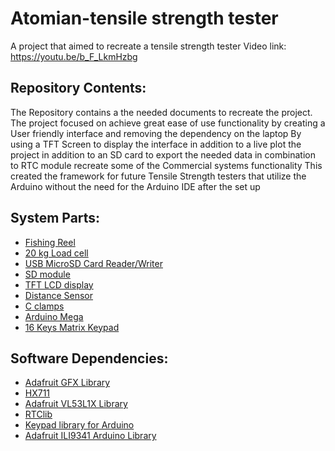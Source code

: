 # Atomian-tensile strength tester 
 A project that aimed to recreate a tensile strength tester
Video link: https://youtu.be/b_F_LkmHzbg
## Repository Contents:
The Repository contains a the needed documents to recreate the project.
The project focused on achieve great ease of use functionality by creating a User friendly interface and removing the dependency on the laptop
By using a TFT Screen to display the interface in addition to a live plot the project
in addition to an SD card to export the needed data in combination to RTC module recreate some of the Commercial systems functionality
This created the framework for future Tensile Strength testers that utilize the Arduino without the need for the Arduino IDE after the set up

## System Parts:
* [Fishing Reel](https://www.amazon.com/dp/B07HRM2SMN/ref=sspa_dk_detail_1?pd_rd_i=B07HRM2SMN&pd_rd_w=Z794D&pf_rd_p=0c758152-61cd-452f-97a6-17f070f654b8&pd_rd_wg=qhVo1&pf_rd_r=ET9T9YXN751AKYTTNJ10&pd_rd_r=4ab30905-da72-4d07-aa69-79e592e44452&s=sporting-goods&spLa=ZW5jcnlwdGVkUXVhbGlmaWVyPUExSzBTVE81TzZHQVE3JmVuY3J5cHRlZElkPUEwOTIwMTI2MUpVVTFCR1pMRTc0RiZlbmNyeXB0ZWRBZElkPUEwNjUyNzgwM1FEN0JKU1c2WENYRiZ3aWRnZXROYW1lPXNwX2RldGFpbCZhY3Rpb249Y2xpY2tSZWRpcmVjdCZkb05vdExvZ0NsaWNrPXRydWU&th=1)
* [20 kg Load cell ](https://www.amazon.com/Bolsen-Tech-Portable-Electronic-Weighing/dp/B07N5KTQ2L/ref=sr_1_7?keywords=weight%2Bsensor&qid=1647113985&sprefix=weight%2Bsens%2Caps%2C90&sr=8-7&th=1)
* [USB MicroSD Card Reader/Writer](https://www.adafruit.com/product/939)
* [SD module](https://www.amazon.com/dp/B07BJ2P6X6/ref=as_li_ss_tl?ie=UTF8&linkCode=sl1&tag=howto045-20&linkId=2c6600f31a1b90e35ade320af67c30e1&language=en_US)
* [TFT LCD display](https://www.adafruit.com/product/1480)
* [Distance Sensor](https://www.adafruit.com/product/3967)
* [C clamps](https://www.amazon.com/dp/B0991XPLGM?ref=ppx_yo2ov_dt_b_product_details&th=1)
* [Arduino Mega](https://www.amazon.com/dp/B01H4ZLZLQ?psc=1&ref=ppx_yo2ov_dt_b_product_details)
* [16 Keys Matrix Keypad](https://www.amazon.com/dp/B07B4DR5SH?psc=1&ref=ppx_yo2ov_dt_b_product_details)

## Software Dependencies:
* [Adafruit GFX Library](https://github.com/adafruit/Adafruit-GFX-Library)
* [HX711](https://github.com/bogde/HX711)
* [Adafruit VL53L1X Library](https://github.com/adafruit/Adafruit_VL53L1X)
* [RTClib](https://github.com/adafruit/RTClib)
* [Keypad library for Arduino](https://github.com/Chris--A/Keypad)
* [Adafruit ILI9341 Arduino Library](https://github.com/adafruit/Adafruit_ILI9341)
